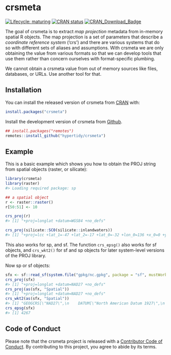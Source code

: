 
<!-- README.md is generated from README.Rmd. Please edit that file -->

# crsmeta

<!-- badges: start -->

[![Lifecycle:
maturing](https://img.shields.io/badge/lifecycle-maturing-blue.svg)](https://www.tidyverse.org/lifecycle/#maturing)
[![CRAN
status](https://www.r-pkg.org/badges/version/crsmeta)](https://CRAN.R-project.org/package=crsmeta)
[![CRAN\_Download\_Badge](http://cranlogs.r-pkg.org/badges/crsmeta)](https://cran.r-project.org/package=crsmeta)
<!-- badges: end -->

The goal of crsmeta is to extract *map projection* metadata from
in-memory spatial R objects. The map projection is a set of parameters
that describe a *coordinate reference system* (‘crs’) and there are
various systems that do so with different sets of aliases and
assumptions. With crsmeta we are only obtaining the value from various
formats so that we can develop tools that use them rather than concern
ourselves with format-specific plumbing.

We cannot obtain a crsmeta value from out of memory sources like files,
databases, or URLs. Use another tool for that.

## Installation

You can install the released version of crsmeta from
[CRAN](https://CRAN.R-project.org) with:

``` r
install.packages("crsmeta")
```

Install the development version of crsmeta from
[Github](https://github.com/hypertidy/crsmeta).

``` r
## install.packages("remotes")
remotes::install_github("hypertidy/crsmeta")
```

## Example

This is a basic example which shows you how to obtain the PROJ string
from spatial objects (raster, or silicate):

``` r
library(crsmeta)
library(raster)
#> Loading required package: sp

## a spatial object
r <- raster::raster()
r[50:51] <- 10

crs_proj(r)
#> [1] "+proj=longlat +datum=WGS84 +no_defs"

crs_proj(silicate::SC0(silicate::inlandwaters))
#> [1] "+proj=lcc +lat_1=-47 +lat_2=-17 +lat_0=-32 +lon_0=136 +x_0=0 +y_0=0 +ellps=WGS84 +towgs84=0,0,0,0,0,0,0 +units=m +no_defs"
```

This also works for sp, and sf. The function `crs_epsg()` also works for
sf objects, and `crs_wkt2()` for sf and sp objects for later
system-level versions of the PROJ library.

Now sp or sf
objects:

``` r
sfx <- sf::read_sf(system.file("gpkg/nc.gpkg", package = "sf", mustWork = TRUE))
crs_proj(sfx)
#> [1] "+proj=longlat +datum=NAD27 +no_defs"
crs_proj(as(sfx, "Spatial"))
#> [1] "+proj=longlat +datum=NAD27 +no_defs"
crs_wkt2(as(sfx, "Spatial"))
#> [1] "GEOGCRS[\"NAD27\",\n    DATUM[\"North American Datum 1927\",\n        ELLIPSOID[\"Clarke 1866\",6378206.4,294.978698213898,\n            LENGTHUNIT[\"metre\",1]]],\n    PRIMEM[\"Greenwich\",0,\n        ANGLEUNIT[\"degree\",0.0174532925199433]],\n    CS[ellipsoidal,2],\n        AXIS[\"geodetic latitude (Lat)\",north,\n            ORDER[1],\n            ANGLEUNIT[\"degree\",0.0174532925199433]],\n        AXIS[\"geodetic longitude (Lon)\",east,\n            ORDER[2],\n            ANGLEUNIT[\"degree\",0.0174532925199433]],\n    USAGE[\n        SCOPE[\"unknown\"],\n        AREA[\"North America - NAD27\"],\n        BBOX[7.15,167.65,83.17,-47.74]],\n    ID[\"EPSG\",4267]]"
crs_epsg(sfx)
#> [1] 4267
```

## Code of Conduct

Please note that the crsmeta project is released with a [Contributor
Code of
Conduct](https://github.com/hypertidy/crsmeta/blob/master/CODE_OF_CONDUCT.md).
By contributing to this project, you agree to abide by its terms.
